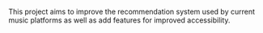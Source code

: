 This project aims to improve the recommendation system used by current music platforms as well as add features for improved accessibility.

